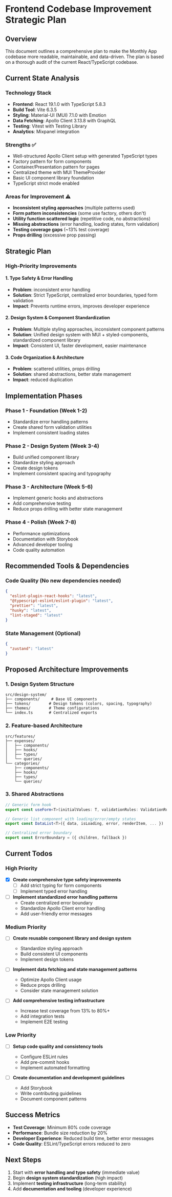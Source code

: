 # Frontend Codebase Improvement Strategic Plan

## Overview
This document outlines a comprehensive plan to make the Monthly App codebase more readable, maintainable, and data-driven. The plan is based on a thorough audit of the current React/TypeScript codebase.

## Current State Analysis

### Technology Stack
- **Frontend**: React 19.1.0 with TypeScript 5.8.3
- **Build Tool**: Vite 6.3.5
- **Styling**: Material-UI (MUI) 7.1.0 with Emotion
- **Data Fetching**: Apollo Client 3.13.8 with GraphQL
- **Testing**: Vitest with Testing Library
- **Analytics**: Mixpanel integration

### Strengths ✅
- Well-structured Apollo Client setup with generated TypeScript types
- Factory pattern for form components
- Container/Presentation pattern for pages
- Centralized theme with MUI ThemeProvider
- Basic UI component library foundation
- TypeScript strict mode enabled

### Areas for Improvement ⚠️
- **Inconsistent styling approaches** (multiple patterns used)
- **Form pattern inconsistencies** (some use factory, others don't)
- **Utility function scattered logic** (repetitive code, no abstractions)
- **Missing abstractions** (error handling, loading states, form validation)
- **Testing coverage gaps** (~13% test coverage)
- **Props drilling** (excessive prop passing)

## Strategic Plan

### High-Priority Improvements

#### 1. Type Safety & Error Handling
- **Problem**: inconsistent error handling
- **Solution**: Strict TypeScript, centralized error boundaries, typed form validation
- **Impact**: Prevents runtime errors, improves developer experience

#### 2. Design System & Component Standardization
- **Problem**: Multiple styling approaches, inconsistent component patterns
- **Solution**: Unified design system with MUI + styled-components, standardized component library
- **Impact**: Consistent UI, faster development, easier maintenance

#### 3. Code Organization & Architecture
- **Problem**: scattered utilities, props drilling
- **Solution**: shared abstractions, better state management
- **Impact**: reduced duplication

## Implementation Phases

### Phase 1 - Foundation (Week 1-2)
- Standardize error handling patterns
- Create shared form validation utilities
- Implement consistent loading states

### Phase 2 - Design System (Week 3-4)
- Build unified component library
- Standardize styling approach
- Create design tokens
- Implement consistent spacing and typography

### Phase 3 - Architecture (Week 5-6)
- Implement generic hooks and abstractions
- Add comprehensive testing
- Reduce props drilling with better state management

### Phase 4 - Polish (Week 7-8)
- Performance optimizations
- Documentation with Storybook
- Advanced developer tooling
- Code quality automation

## Recommended Tools & Dependencies

### Code Quality (No new dependencies needed)
```json
{
  "eslint-plugin-react-hooks": "latest",
  "@typescript-eslint/eslint-plugin": "latest", 
  "prettier": "latest",
  "husky": "latest",
  "lint-staged": "latest"
}
```

### State Management (Optional)
```json
{
  "zustand": "latest"
}
```

## Proposed Architecture Improvements

### 1. Design System Structure
```
src/design-system/
├── components/     # Base UI components
├── tokens/        # Design tokens (colors, spacing, typography)
├── themes/        # Theme configurations
└── index.ts       # Centralized exports
```

### 2. Feature-based Architecture
```
src/features/
├── expenses/
│   ├── components/
│   ├── hooks/
│   ├── types/
│   └── queries/
└── categories/
    ├── components/
    ├── hooks/
    ├── types/
    └── queries/
```

### 3. Shared Abstractions
```typescript
// Generic form hook
export const useForm<T>(initialValues: T, validationRules: ValidationRules<T>)

// Generic list component with loading/error/empty states
export const DataList<T>({ data, isLoading, error, renderItem, ... })

// Centralized error boundary
export const ErrorBoundary = ({ children, fallback })
```

## Current Todos

### High Priority
- [x] **Create comprehensive type safety improvements**
  - [ ] Add strict typing for form components
  - [ ] Implement typed error handling

- [ ] **Implement standardized error handling patterns**
  - Create centralized error boundary
  - Standardize Apollo Client error handling
  - Add user-friendly error messages

### Medium Priority
- [ ] **Create reusable component library and design system**
  - Standardize styling approach
  - Build consistent UI components
  - Implement design tokens

- [ ] **Implement data fetching and state management patterns**
  - Optimize Apollo Client usage
  - Reduce props drilling
  - Consider state management solution

- [ ] **Add comprehensive testing infrastructure**
  - Increase test coverage from 13% to 80%+
  - Add integration tests
  - Implement E2E testing

### Low Priority
- [ ] **Setup code quality and consistency tools**
  - Configure ESLint rules
  - Add pre-commit hooks
  - Implement automated formatting

- [ ] **Create documentation and development guidelines**
  - Add Storybook
  - Write contributing guidelines
  - Document component patterns

## Success Metrics

- **Test Coverage**: Minimum 80% code coverage
- **Performance**: Bundle size reduction by 20%
- **Developer Experience**: Reduced build time, better error messages
- **Code Quality**: ESLint/TypeScript errors reduced to zero

## Next Steps

1. Start with **error handling and type safety** (immediate value)
2. Begin **design system standardization** (high impact)
3. Implement **testing infrastructure** (long-term stability)
4. Add **documentation and tooling** (developer experience)
